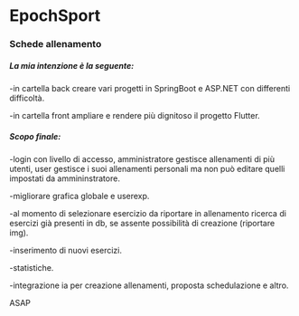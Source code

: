 # EpochSport
### Schede allenamento

##### La mia intenzione è la seguente:

-in cartella back creare vari progetti in SpringBoot e ASP.NET con differenti difficoltà.

-in cartella front ampliare e rendere più dignitoso il progetto Flutter.

##### Scopo finale:

-login con livello di accesso, amministratore gestisce allenamenti di più utenti, user gestisce i suoi allenamenti personali ma non può editare quelli impostati da ammininstratore.

-migliorare grafica globale e userexp.

-al momento di selezionare esercizio da riportare in allenamento ricerca di esercizi già presenti in db, se assente possibilità di creazione (riportare img).

-inserimento di nuovi esercizi.

-statistiche.

-integrazione ia per creazione allenamenti, proposta schedulazione e altro.

ASAP

